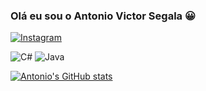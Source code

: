 
### Olá eu sou o Antonio Victor Segala 😀

[![Instagram](https://img.shields.io/badge/Instagram-E4405F?style=for-the-badge&logo=instagram&logoColor=white)](https://instagram.com/antoniov_segala)

![C#](https://img.shields.io/badge/C%23-239120?style=for-the-badge&logo=c-sharp&logoColor=white)
![Java](https://img.shields.io/badge/Java-ED8B00?style=for-the-badge&logo=openjdk&logoColor=white)

[![Antonio's GitHub stats](https://github-readme-stats.vercel.app/api?username=antoniovsegala&show_icons=true&theme=tokyonight)](https://github.com//github-readme-stats)

